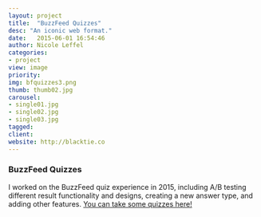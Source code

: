 ```yaml
---
layout: project
title:  "BuzzFeed Quizzes"
desc: "An iconic web format."
date:   2015-06-01 16:54:46
author: Nicole Leffel
categories:
- project
view: image
priority: 
img: bfquizzes3.png
thumb: thumb02.jpg
carousel:
- single01.jpg
- single02.jpg
- single03.jpg
tagged: 
client: 
website: http://blacktie.co
---
```

### BuzzFeed Quizzes
I worked on the BuzzFeed quiz experience in 2015, including A/B testing different result functionality and designs, creating a new answer type, and adding other features. [You can take some quizzes here!](http://www.buzzfeed.com/quizzes)

